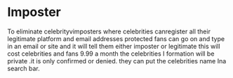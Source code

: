 # Imposter
To eliminate celebrityvimposters
where celebrities canregister all their legitimate platform and email addresses  protected
fans can go on and type in an email or site and it will tell them either imposter or legitimate
this will cost celebrities and fans 9.99 a month
the celebrities I formation will be private .it is only confirmed or denied.
they can put the celebrities name Ina search bar.
